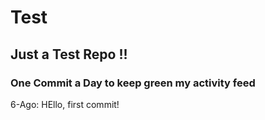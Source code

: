 # Test
## Just a Test Repo !!
### One Commit a Day to keep green my activity feed 

6-Ago: HEllo, first commit!


